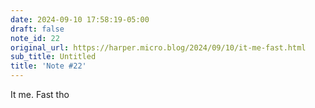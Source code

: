 ```yaml
---
date: 2024-09-10 17:58:19-05:00
draft: false
note_id: 22
original_url: https://harper.micro.blog/2024/09/10/it-me-fast.html
sub_title: Untitled
title: 'Note #22'
---
```


It me. Fast tho